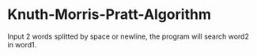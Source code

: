 # Knuth-Morris-Pratt-Algorithm

Input 2 words splitted by space or newline, the program will search word2 in word1.
